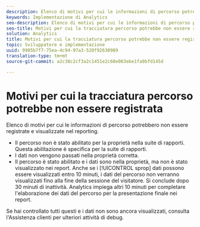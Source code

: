 ```yaml
---
description: Elenco di motivi per cui le informazioni di percorso potrebbero non essere registrate e visualizzate nel reporting.
keywords: Implementazione di Analytics
seo-description: Elenco di motivi per cui le informazioni di percorso potrebbero non essere registrate e visualizzate nel reporting.
seo-title: Motivi per cui la tracciatura percorso potrebbe non essere registrata
solution: Analytics
title: Motivi per cui la tracciatura percorso potrebbe non essere registrata
topic: Sviluppatore e implementazione
uuid: 9985b7f7-75ea-4c94-97a3-520f92630989
translation-type: tm+mt
source-git-commit: a2c38c2cf3a2c1451e2c60e003ebe1fa9bfd145d

---
```



# Motivi per cui la tracciatura percorso potrebbe non essere registrata

Elenco di motivi per cui le informazioni di percorso potrebbero non essere registrate e visualizzate nel reporting.

* Il percorso non è stato abilitato per la proprietà nella suite di rapporti. Questa abilitazione è specifica per la suite di rapporti.
* I dati non vengono passati nella proprietà corretta.
* Il percorso è stato abilitato e i dati sono nella proprietà, ma non è stato visualizzato nei report. Anche se i [!UICONTROL sprop] dati possono essere visualizzati entro 10 minuti, i dati del percorso non verranno visualizzati fino alla fine della sessione del visitatore. Si conclude dopo 30 minuti di inattività. Analytics impiega altri 10 minuti per completare l'elaborazione dei dati del percorso per la presentazione finale nei report.

Se hai controllato tutti questi e i dati non sono ancora visualizzati, consulta l'Assistenza clienti per ulteriori attività di debug.
